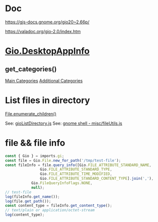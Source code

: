 # Doc
https://gjs-docs.gnome.org/gio20~2.66p/

https://valadoc.org/gio-2.0/index.htm

# [Gio.DesktopAppInfo](https://lazka.github.io/pgi-docs/Gio-2.0/structs/DesktopAppInfo.html#Gio.DesktopAppInfo.set_desktop_env)

## get_categories()

[Main Categories](https://specifications.freedesktop.org/menu-spec/latest/apa.html#main-category-registry)
[Additional Categories](https://specifications.freedesktop.org/menu-spec/latest/apas02.html)


# List files in directory
[File.enumerate_children()](https://gjs-docs.gnome.org/gio20~2.66p/gio.file#method-enumerate_children)

See: [gioListDirectory.js](src/gioListDirectory.js)
See: [gnome shell - misc/fileUtils.js](https://gitlab.gnome.org/GNOME/gnome-shell/-/blob/main/js/misc/fileUtils.js)

# file && file info

```js
const { Gio } = imports.gi;
const file = Gio.File.new_for_path('/tmp/test-file');
const fileInfo = file.query_info([Gio.FILE_ATTRIBUTE_STANDARD_NAME, 
                Gio.FILE_ATTRIBUTE_STANDARD_TYPE, 
                Gio.FILE_ATTRIBUTE_TIME_MODIFIED,
                Gio.FILE_ATTRIBUTE_STANDARD_CONTENT_TYPE].join(','),
            Gio.FileQueryInfoFlags.NONE,
            null);
// test-file 
log(fileInfo.get_name());
log(file.get_path());
const content_type = fileInfo.get_content_type();
// text/plain or application/octet-stream
log(content_type);

```